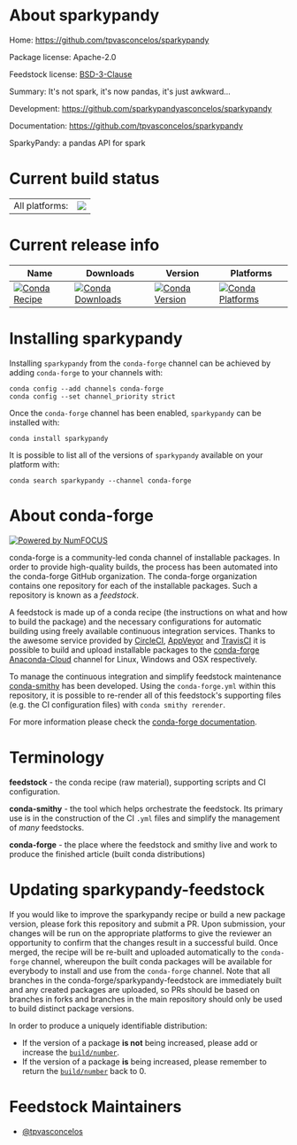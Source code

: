 About sparkypandy
=================

Home: https://github.com/tpvasconcelos/sparkypandy

Package license: Apache-2.0

Feedstock license: [BSD-3-Clause](https://github.com/conda-forge/sparkypandy-feedstock/blob/master/LICENSE.txt)

Summary: It's not spark, it's now pandas, it's just awkward...

Development: https://github.com/sparkypandyasconcelos/sparkypandy

Documentation: https://github.com/tpvasconcelos/sparkypandy

SparkyPandy: a pandas API for spark

Current build status
====================


<table><tr><td>All platforms:</td>
    <td>
      <a href="https://dev.azure.com/conda-forge/feedstock-builds/_build/latest?definitionId=13208&branchName=master">
        <img src="https://dev.azure.com/conda-forge/feedstock-builds/_apis/build/status/sparkypandy-feedstock?branchName=master">
      </a>
    </td>
  </tr>
</table>

Current release info
====================

| Name | Downloads | Version | Platforms |
| --- | --- | --- | --- |
| [![Conda Recipe](https://img.shields.io/badge/recipe-sparkypandy-green.svg)](https://anaconda.org/conda-forge/sparkypandy) | [![Conda Downloads](https://img.shields.io/conda/dn/conda-forge/sparkypandy.svg)](https://anaconda.org/conda-forge/sparkypandy) | [![Conda Version](https://img.shields.io/conda/vn/conda-forge/sparkypandy.svg)](https://anaconda.org/conda-forge/sparkypandy) | [![Conda Platforms](https://img.shields.io/conda/pn/conda-forge/sparkypandy.svg)](https://anaconda.org/conda-forge/sparkypandy) |

Installing sparkypandy
======================

Installing `sparkypandy` from the `conda-forge` channel can be achieved by adding `conda-forge` to your channels with:

```
conda config --add channels conda-forge
conda config --set channel_priority strict
```

Once the `conda-forge` channel has been enabled, `sparkypandy` can be installed with:

```
conda install sparkypandy
```

It is possible to list all of the versions of `sparkypandy` available on your platform with:

```
conda search sparkypandy --channel conda-forge
```


About conda-forge
=================

[![Powered by NumFOCUS](https://img.shields.io/badge/powered%20by-NumFOCUS-orange.svg?style=flat&colorA=E1523D&colorB=007D8A)](http://numfocus.org)

conda-forge is a community-led conda channel of installable packages.
In order to provide high-quality builds, the process has been automated into the
conda-forge GitHub organization. The conda-forge organization contains one repository
for each of the installable packages. Such a repository is known as a *feedstock*.

A feedstock is made up of a conda recipe (the instructions on what and how to build
the package) and the necessary configurations for automatic building using freely
available continuous integration services. Thanks to the awesome service provided by
[CircleCI](https://circleci.com/), [AppVeyor](https://www.appveyor.com/)
and [TravisCI](https://travis-ci.com/) it is possible to build and upload installable
packages to the [conda-forge](https://anaconda.org/conda-forge)
[Anaconda-Cloud](https://anaconda.org/) channel for Linux, Windows and OSX respectively.

To manage the continuous integration and simplify feedstock maintenance
[conda-smithy](https://github.com/conda-forge/conda-smithy) has been developed.
Using the ``conda-forge.yml`` within this repository, it is possible to re-render all of
this feedstock's supporting files (e.g. the CI configuration files) with ``conda smithy rerender``.

For more information please check the [conda-forge documentation](https://conda-forge.org/docs/).

Terminology
===========

**feedstock** - the conda recipe (raw material), supporting scripts and CI configuration.

**conda-smithy** - the tool which helps orchestrate the feedstock.
                   Its primary use is in the construction of the CI ``.yml`` files
                   and simplify the management of *many* feedstocks.

**conda-forge** - the place where the feedstock and smithy live and work to
                  produce the finished article (built conda distributions)


Updating sparkypandy-feedstock
==============================

If you would like to improve the sparkypandy recipe or build a new
package version, please fork this repository and submit a PR. Upon submission,
your changes will be run on the appropriate platforms to give the reviewer an
opportunity to confirm that the changes result in a successful build. Once
merged, the recipe will be re-built and uploaded automatically to the
`conda-forge` channel, whereupon the built conda packages will be available for
everybody to install and use from the `conda-forge` channel.
Note that all branches in the conda-forge/sparkypandy-feedstock are
immediately built and any created packages are uploaded, so PRs should be based
on branches in forks and branches in the main repository should only be used to
build distinct package versions.

In order to produce a uniquely identifiable distribution:
 * If the version of a package **is not** being increased, please add or increase
   the [``build/number``](https://docs.conda.io/projects/conda-build/en/latest/resources/define-metadata.html#build-number-and-string).
 * If the version of a package **is** being increased, please remember to return
   the [``build/number``](https://docs.conda.io/projects/conda-build/en/latest/resources/define-metadata.html#build-number-and-string)
   back to 0.

Feedstock Maintainers
=====================

* [@tpvasconcelos](https://github.com/tpvasconcelos/)

